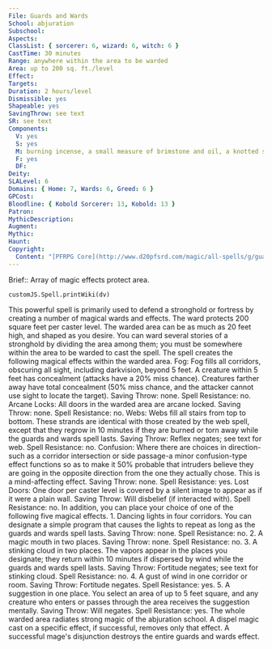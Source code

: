 ```yaml
---
File: Guards and Wards
School: abjuration
Subschool: 
Aspects: 
ClassList: { sorcerer: 6, wizard: 6, witch: 6 }
CastTime: 30 minutes
Range: anywhere within the area to be warded
Area: up to 200 sq. ft./level
Effect: 
Targets: 
Duration: 2 hours/level
Dismissible: yes
Shapeable: yes
SavingThrow: see text
SR: see text
Components:
  V: yes
  S: yes
  M: burning incense, a small measure of brimstone and oil, a knotted string, and a small amount of blood
  F: yes
  DF: 
Deity: 
SLALevel: 6
Domains: { Home: 7, Wards: 6, Greed: 6 }
GPCost: 
Bloodline: { Kobold Sorcerer: 13, Kobold: 13 }
Patron: 
MythicDescription: 
Augment: 
Mythic: 
Haunt: 
Copyright:
  Content: "[PFRPG Core](http://www.d20pfsrd.com/magic/all-spells/g/guards-and-wards)"
---
```

Brief:: Array of magic effects protect area.

```dataviewjs
customJS.Spell.printWiki(dv)
```

This powerful spell is primarily used to defend a stronghold or fortress by creating a number of magical wards and effects. The ward protects 200 square feet per caster level. The warded area can be as much as 20 feet high, and shaped as you desire. You can ward several stories of a stronghold by dividing the area among them; you must be somewhere within the area to be warded to cast the spell. The spell creates the following magical effects within the warded area.  Fog: Fog fills all corridors, obscuring all sight, including darkvision, beyond 5 feet. A creature within 5 feet has concealment (attacks have a 20% miss chance). Creatures farther away have total concealment (50% miss chance, and the attacker cannot use sight to locate the target). Saving Throw: none. Spell Resistance: no.  Arcane Locks: All doors in the warded area are arcane locked.  Saving Throw: none. Spell Resistance: no.  Webs: Webs fill all stairs from top to bottom. These strands are identical with those created by the web spell, except that they regrow in 10 minutes if they are burned or torn away while the guards and wards spell lasts. Saving Throw: Reflex negates; see text for web. Spell Resistance: no.  Confusion: Where there are choices in direction-such as a corridor intersection or side passage-a minor confusion-type effect functions so as to make it 50% probable that intruders believe they are going in the opposite direction from the one they actually chose. This is a mind-affecting effect. Saving Throw: none. Spell Resistance: yes.  Lost Doors: One door per caster level is covered by a silent image to appear as if it were a plain wall. Saving Throw: Will disbelief (if interacted with). Spell Resistance: no.  In addition, you can place your choice of one of the following five magical effects.  1. Dancing lights in four corridors. You can designate a simple program that causes the lights to repeat as long as the guards and wards spell lasts. Saving Throw: none. Spell Resistance: no.  2. A magic mouth in two places. Saving Throw: none. Spell Resistance: no.  3. A stinking cloud in two places. The vapors appear in the places you designate; they return within 10 minutes if dispersed by wind while the guards and wards spell lasts. Saving Throw: Fortitude negates; see text for stinking cloud. Spell Resistance: no.  4. A gust of wind in one corridor or room. Saving Throw: Fortitude negates. Spell Resistance: yes.  5. A suggestion in one place. You select an area of up to 5 feet square, and any creature who enters or passes through the area receives the suggestion mentally. Saving Throw: Will negates.  Spell Resistance: yes.  The whole warded area radiates strong magic of the abjuration school. A dispel magic cast on a specific effect, if successful, removes only that effect. A successful mage's disjunction destroys the entire guards and wards effect.

